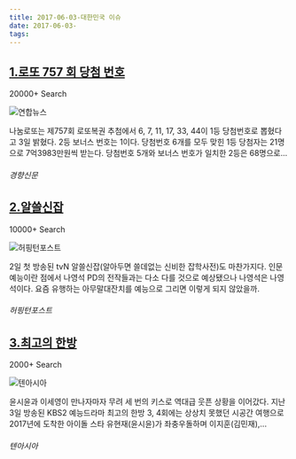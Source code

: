 ```yaml
---
title: 2017-06-03-대한민국 이슈
date: 2017-06-03-
tags: 
---
```


[1.로또 757 회 당첨 번호](http://biz.khan.co.kr/khan_art_view.html?artid=201706032111001&code=920100)
--

20000+ Search

![연합뉴스](http://t1.gstatic.com/images?q=tbn:ANd9GcQEEaHCIhLQ53xyVLNMt3GIh_ijkRGuI_cKyaPTX31TQm9nylsfx43XTtQWuvZSmoo0ponhrTPy)

나눔로또는 제757회 로또복권 추첨에서 6, 7, 11, 17, 33, 44이 1등 당첨번호로 뽑혔다고 3일 밝혔다. 2등 보너스 번호는 1이다. 당첨번호 6개를 모두 맞힌 1등 당첨자는 21명으로 7억3983만원씩 받는다. 당첨번호 5개와 보너스 번호가 일치한 2등은 68명으로...
###### 경향신문

[2.알쓸신잡](http://www.huffingtonpost.kr/2017/06/03/story_n_16932618.html)
--

10000+ Search

![허핑턴포스트](http://t3.gstatic.com/images?q=tbn:ANd9GcTOSq4B6CYbYqWeKEHNTUl-5OroQYIze5xxWWgjjsNtcQD2y38ubDWpFrOZtNzkA7cgYNUUX6pF)

2일 첫 방송된 tvN 알쓸신잡(알아두면 쓸데없는 신비한 잡학사전)도 마찬가지다. 인문예능이란 점에서 나영석 PD의 전작들과는 다소 다를 것으로 예상됐으나 나영석은 나영석이다. 요즘 유행하는 아무말대잔치를 예능으로 그리면 이렇게 되지 않았을까.
###### 허핑턴포스트

[3.최고의 한방](http://tenasia.hankyung.com/archives/1225152)
--

2000+ Search

![텐아시아](http://t0.gstatic.com/images?q=tbn:ANd9GcS6MfF7L2CyNAR0tn46iXm9MS3XOoSK7zVyU2i3Jp1qQZ0BCNPo6zK3bUKuqqQFt_Gqui7sHcKF)

윤시윤과 이세영이 만나자마자 무려 세 번의 키스로 역대급 웃픈 상황을 이어갔다. 지난 3일 방송된 KBS2 예능드라마 최고의 한방 3, 4회에는 상상치 못했던 시공간 여행으로 2017년에 도착한 아이돌 스타 유현재(윤시윤)가 좌충우돌하며 이지훈(김민재),...
###### 텐아시아

